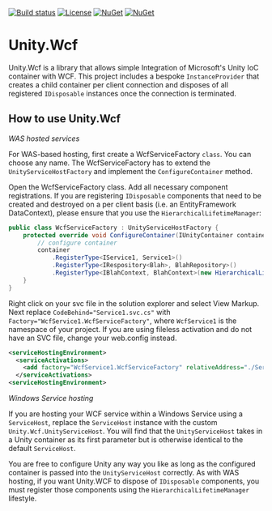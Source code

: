 [![Build status](https://ci.appveyor.com/api/projects/status/ujqcljpq388kq3dm/branch/master?svg=true)](https://ci.appveyor.com/project/unitycontainer/wcf/branch/master)
[![License](https://img.shields.io/github/license/unitycontainer/wcf.svg)](https://github.com/unitycontainer/wcf/blob/master/LICENSE)
[![NuGet](https://img.shields.io/nuget/dt/Unity.wcf.svg)](https://www.nuget.org/packages/Unity.wcf)
[![NuGet](https://img.shields.io/nuget/v/Unity.wcf.svg)](https://www.nuget.org/packages/Unity.wcf)


# Unity.Wcf

Unity.Wcf is a library that allows simple Integration of Microsoft's Unity IoC container with WCF. This project includes a bespoke `InstanceProvider` that creates a child container per client connection and disposes of all registered `IDisposable` instances once the connection is terminated.

## How to use Unity.Wcf

*WAS hosted services*

For WAS-based hosting, first create a WcfServiceFactory `class`. You can choose any name.
The WcfServiceFactory has to extend the `UnityServiceHostFactory` and implement the `ConfigureContainer` method.

Open the WcfServiceFactory class. Add all necessary component registrations. If you are registering `IDisposable` components that need to be created and destroyed on a per client basis (i.e. an EntityFramework DataContext), please ensure that you use the `HierarchicalLifetimeManager`:
```cs
public class WcfServiceFactory : UnityServiceHostFactory {
    protected override void ConfigureContainer(IUnityContainer container) {
        // configure container
        container
            .RegisterType<IService1, Service1>()
            .RegisterType<IRespository<Blah>, BlahRepository>()
            .RegisterType<IBlahContext, BlahContext>(new HierarchicalLifetimeManager());
    }
}
```

Right click on your svc file in the solution explorer and select View Markup. Next replace `CodeBehind="Service1.svc.cs"` with `Factory="WcfService1.WcfServiceFactory"`, where `WcfService1` is the namespace of your project. If you are using fileless activation and do not have an SVC file, change your web.config instead.
```xml
<serviceHostingEnvironment>
  <serviceActivations>
    <add factory="WcfService1.WcfServiceFactory" relativeAddress="./Service1.svc" service="WcfService1.Service1"/>
  </serviceActivations>
<serviceHostingEnvironment>
```

*Windows Service hosting*

If you are hosting your WCF service within a Windows Service using a `ServiceHost`, replace the `ServiceHost` instance with the custom `Unity.Wcf.UnityServiceHost`. You will find that the `UnityServiceHost` takes in a Unity container as its first parameter but is otherwise identical to the default `ServiceHost`.

You are free to configure Unity any way you like as long as the configured container is passed into the `UnityServiceHost` correctly. As with WAS hosting, if you want Unity.WCF to dispose of `IDisposable` components, you must register those components using the `HierarchicalLifetimeManager` lifestyle.
